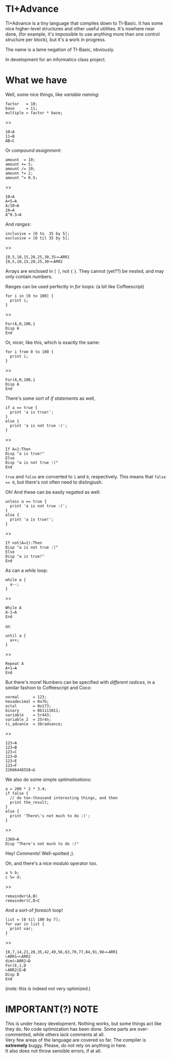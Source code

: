 TI+Advance
==========

TI+Advance is a tiny language that compiles down to TI-Basic. It has some nice higher-level structures and other useful utilities.
It's nowhere near done, (for example, it's impossible to use anything more than one control structure per block), but it's a work in progress.

The name is a lame negation of TI-Basic, obviously.

In development for an informatics class project.

What we have
============

Well, some nice things, like *variable naming*:

    factor   = 10;
    base     = 11;
    multiple = factor * base;

\>>

    10→A
    11→B
    AB→C

Or *compound assignment*:

    amount  = 10;
    amount += 5;
    amount /= 10;
    amount *= 2;
    amount ^= 0.5;

\>>

    10→A
    A+5→A
    A/10→A
    2A→A
    A^0.5→A

And *ranges*:

    inclusive = [0 to  35 by 5];
    exclusive = [0 til 35 by 5];

\>>

    {0,5,10,15,20,25,30,35→∟ARR1
    {0,5,10,15,20,25,30→∟ARR2

Arrays are enclosed in `[` `]`, not `{` `}`. They cannot (yet??) be nested, and may only contain numbers.

Ranges can be used perfectly in *for loops*: (a bit like Coffeescript)

    for i in [0 to 100] {
      print i;
    }

\>>

    For(A,0,100,1
    Disp A
    End

Or, nicer, like this, which is exactly the same:

    for i from 0 to 100 {
      print i;
    }

\>>

    For(A,0,100,1
    Disp A
    End

There's some sort of *if statement*s as well,

    if a == true {
      print 'a is true!';
    }
    else {
      print 'a is not true :(';
    }

\>>

    If A=1:Then
    Disp "a is true!"
    Else
    Disp "a is not true :("
    End

`true` and `false` are converted to `1` and `0`, respectively. This means that `false == 0`, but there's not often need to distingiush.

Oh! And these can be easily *negated* as well:

    unless a == true {
      print 'a is not true :(';
    }
    else {
      print 'a is true!';
    }

\>>

    If not(A=1):Then
    Disp "a is not true :("
    Else
    Disp "a is true!"
    End

As can a *while* loop:

    while a {
      a--;
    }

\>>

    While A
    A-1→A
    End

or:

    until a {
      a++;
    }

\>>

    Repeat A
    A+1→A
    End

But there's more! Numbers can be specified with *different radices*, in a similar fashion to Coffeescript and Coco:

    normal      = 123;
    hexadecimal = 0x7b;
    octal       = 0o173;
    binary      = 0b1111011;
    variable    = 5r443;
    variable_2  = 25r4n;
    ti_advance  = 36radvance;

\>>

    123→A
    123→B
    123→C
    123→D
    123→E
    123→F
    22606448558→G

We also do some simple *optimalisations*:

    a = 200 * 2 * 3.4;
    if false {
      // do ten-thousand interesting things, and then
      print the_result;
    }
    else {
      print 'There\'s not much to do :)';
    }

\>>

    1360→A
    Disp "There's not much to do :)"

Hey! *Comments*! Well-spotted ;).

Oh, and there's a nice *modulo* operator too.

    a % b;
    c %= d;

\>>

    remainder(A,B)
    remainder(C,D→C

And a sort-of *foreach* loop!

    list = [0 til 100 by 7];
    for var in list {
      print var;
    }

\>>

    {0,7,14,21,28,35,42,49,56,63,70,77,84,91,98→∟ARR1
    ∟ARR1→∟ARR2
    dim(∟ARR2→D
    For(E,1,D
    ∟ARR2(E→B
    Disp B
    End

(note: this is indeed not very optimized.)

IMPORTANT(?) NOTE
=================

This is under heavy development. Nothing works, but some things act like they do. No code optimization has been done. Some parts are over-commented, while others lack comments at all.  
Very few areas of the language are covered so far. The compiler is **extremely** buggy. Please, do not rely on anything in here.  
It also does not throw sensible errors, if at all.
